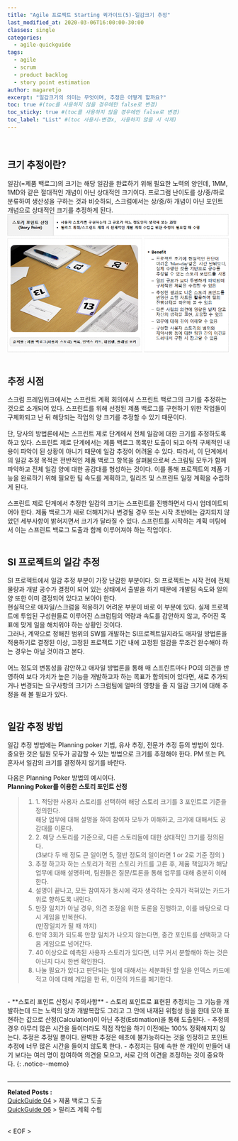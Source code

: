 ```yaml
---
title: "Agile 프로젝트 Starting 퀵가이드(5)-일감크기 추정"
last_modified_at: 2020-03-06T16:00:00-30:00
classes: single
categories:
  - agile-quickguide
tags:
  - agile
  - scrum
  - product backlog
  - story point estimation
author: magaretjo
excerpt: "일감크기의 의미는 무엇이며, 추정은 어떻게 할까요?"
toc: true #(toc를 사용하지 않을 경우에만 false로 변경)
toc_sticky: true #(toc를 사용하지 않을 경우에만 false로 변경)
toc_label: "List" #(toc 사용시-변경x, 사용하지 않을 시 삭제)
---
```

<br>

## <span class="mg_title_1">크기 추정이란?
일감(=제품 백로그)의 크기는 해당 일감을 완료하기 위해 필요한 노력의 양인데, 1MM, 1MD와 같은 절대적인 개념이 아닌 상대적인 크기이다. 프로그램 난이도를 상/중/하로 분류하여 생산성을 구하는 것과 비슷하되, 스크럼에서는 상/중/하 개념이 아닌 포인트 개념으로 상대적인 크기를 추정하게 된다. 
 ![](/assets/images/agile/agile-story-point.png)
<br/><br/>

## <span class="mg_title_1">추정 시점
스크럼 프레임워크에서는 스프린트 계획 회의에서 스프린트 백로그의 크기를 추정하는 것으로 소개되어 있다. 스프린트를 위해 선정된 제품 백로그를 구현하기 위한 작업들이 구체화되고 난 뒤 해당되는 작업의 양 크기를 추정할 수 있기 때문이다. 
<br/><br/>
단, 당사의 방법론에서는 스프린트 제로 단계에서 전체 일감에 대한 크기를 추정하도록 하고 있다.
스프린트 제로 단계에서는 제품 백로그 목록만 도출이 되고 아직 구체적인 내용이 파악이 된 상황이 아니기 때문에 일감 추정이 어려울 수 있다. 따라서, 이 단계에서의 일감 추정 목적은 전반적인 제품 백로그 항목을 살펴봄으로써 스크림팀 모두가 함께 파악하고 전체 일감 양에 대한 공감대를 형성하는 것이다.
이를 통해 프로젝트의 제품 기능을 완료하기 위해 필요한 팀 속도를 계획하고, 릴리즈 및 스프린트 일정 계획을 수립하게 된다. 
<br/><br/>
스프린트 제로 단계에서 추정한 일감의 크기는 스프린트를 진행하면서 다시 업데이트되어야 한다. 제품 백로그가 새로 더해지거나 변경될 경우 또는 시작 초반에는 감지되지 않았던 세부사항이 밝혀지면서 크기가 달라질 수 있다. 스프린트를 시작하는 계획 미팅에서 이는 스프린트 백로그 도출과 함께 이루어져야 하는 작업이다.
<br/><br/>

## <span class="mg_title_1">SI 프로젝트의 일감 추정
SI 프로젝트에서 일감 추정 부분이 가장 난감한 부분이다. SI 프로젝트는 시작 전에 전체 물량과 개발 공수가 결정이 되어 있는 상태에서 출발을 하기 때문에 개발팀 속도와 일의 양 또한 이미 결정되어 있다고 보아야 한다. 
<br/>
현실적으로 애자일/스크럼을 적용하기 어려운 부분이 바로 이 부분에 있다. 실제 프로젝트에 투입된 구성원들로 이루어진 스크럼팀의 역량과 속도를 감안하지 않고, 주어진 목표에 맞게 일을 해치워야 하는 상황인 것이다. 
<br/>
그러나, 계약으로 정해진 범위의 SW를 개발하는 SI프로젝트일지라도 애자일 방법론을 적용하기로 결정된 이상, 고정된 프로젝트 기간 내에 고정된 일감을 무조건 완수해야 하는 경우는 아닐 것이라고 본다. 
<br/><br/>
어느 정도의 변동성을 감안하고 애자일 방법론을 통해 매 스프린트마다 PO의 의견을 반영하여 보다 가치가 높은 기능을 개발하고자 하는 목표가 합의되어 있다면, 새로 추가되거나 변경되는 요구사항의 크기가 스크럼팀에 얼마의 영향을 줄 지 일감 크기에 대해 추정을 해 볼 필요가 있다. 
<br/><br/>

## <span class="mg_title_1">일감 추정 방법
일감 추정 방법에는 Planning poker 기법, 유사 추정, 전문가 추정 등의 방법이 있다. 중요한 것은 팀원 모두가 공감할 수 있는 방법으로 크기를 추정해야 한다. PM 또는 PL 혼자서 일감의 크기를 결정하지 않기를 바란다.

다음은 Planning Poker 방법의 예시이다.<br>
**Planning Poker를 이용한 스토리 포인트 산정**
> <ol>
> <li> 1.	적당한 사용자 스토리를 선택하여 해당 스토리 크기를 3 포인트로 기준을 정의한다.  <br>해당 업무에 대해 설명을 하여 참여자 모두가 이해하고, 크기에 대해서도 공감대를 이룬다.
> <li> 2.	해당 스토리를 기준으로, 다른 스토리들에 대한 상대적인 크기를 정의된다.<br>(3보다 두 배 정도 큰 일이면 5, 절반 정도의 일이라면 1 or 2로 기준 정의 )
> <li> 추정 하고자 하는 스토리가 적힌 스토리 카드를 고른 후, 제품 책임자가 해당 업무에 대해 설명하며, 
>  팀원들은 질문/토론을 통해 업무를 대해 충분히 이해 한다.
> <li> 설명이 끝나고, 모든 참여자가 동시에 각자 생각하는 숫자가 적혀있는 카드가 위로 향하도록 내민다.
> <li> 만장 일치가 아닐 경우, 의견 조정을 위한 토론을 진행하고, 이를 바탕으로 다시 게임을 반복한다.<br>(만장일치가 될 때 까지)
> <li> 만약 3회가 되도록 만장 일치가 나오지 않는다면, 중간 포인트를 선택하고 다음 게임으로 넘어간다.
> <li> 	40 이상으로 예측된 사용자 스토리가 있다면, 너무 커서 분할해야 하는 것은 아닌지 다시 한번 확인한다.
> <li> 	나눌 필요가 있다고 판단되는 일에 대해서는 세분화된 할 일을 인덱스 카드에 적고 이에 대해 게임을 한 뒤,
>  이전의 카드를 폐기한다.
> 

<br/>
- **스토리 포인트 산정시 주의사항**
  -	스토리 포인트로 표현된 추정치는 그 기능을 개발하는데 드는 노력의 양과 개발복잡도 그리고 그 안에 내재된 위험성 등을 한데 모아 표현하는 값으로 산정(Calculation)이 아닌 추정(Estimation)을 통해 도출된다. 
  -	추정의 경우 아무리 많은 시간을 들이더라도 직접 작업을 하기 이전에는 100% 정확해지지 않는다. 추정은 추정일 뿐이다. 완벽한 추정은 애초에 불가능하다는 것을 인정하고 포인트 추정에 너무 많은 시간을 들이지 않도록 한다.
  -	추정치는 팀에 속한 한 개인이 만들어 내기 보다는 여러 명이 참여하여 의견을 모으고, 서로 간의 이견을 조정하는 것이 중요하다.
{: .notice--memo} 
<br/><br/>

***

<div class="mg_subject_1"><b>Related Posts : </b></div> 
<div class="mg_content_1">
<a href="/agile-quickguide/Agile-QuickGuide04-제품백로그도출/">QuickGuide 04</a> > 제품 백로그 도출 <br>
<a href="/agile-quickguide/Agile-QuickGuide06-릴리즈계획/">QuickGuide 06</a> > 릴리즈 계획 수립 
</div>
<br>

< EOF >
